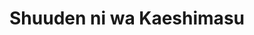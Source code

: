 --- 
title: "Shuuden ni wa Kaeshimasu"
publishdate: "2019-2-18T16:48:46+02:00"
src: "https://365manga.net/manga/shuuden-ni-wa-kaeshimasu"
image: "https://data.365manga.net/images/thumbnails/30503-shuuden-ni-wa-kaeshimasu.jpg"
description: " A collection of stories:• Hiragana Sen, Aiu Eki Yori (From Aiu Station on the Hiragana Line)Asaki has her life all planned out: she is going to win a beauty contest, become a newscaster, and marry into wealth. One day she is helped by a delinquent-looking girl named Tsune on the train and her plans begin to change...• Shoujo Planetarium (Girls' Planetarium)Suzuki and Satou are classmates…"
---